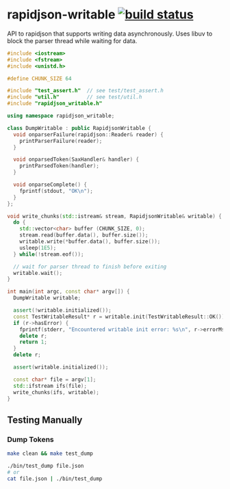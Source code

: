 # rapidjson-writable [![build status](https://secure.travis-ci.org/nodesource/rapidjson-writable.svg?branch=master)](http://travis-ci.org/nodesource/rapidjson-writable)

API to rapidjson that supports writing data asynchronously. Uses libuv to block the parser thread while waiting for data.

```cpp
#include <iostream>
#include <fstream>
#include <unistd.h>

#define CHUNK_SIZE 64

#include "test_assert.h"  // see test/test_assert.h
#include "util.h"         // see test/util.h
#include "rapidjson_writable.h"

using namespace rapidjson_writable;

class DumpWritable : public RapidjsonWritable {
  void onparserFailure(rapidjson::Reader& reader) {
    printParserFailure(reader);
  }

  void onparsedToken(SaxHandler& handler) {
    printParsedToken(handler);
  }

  void onparseComplete() {
    fprintf(stdout, "OK\n");
  }
};

void write_chunks(std::istream& stream, RapidjsonWritable& writable) {
  do {
    std::vector<char> buffer (CHUNK_SIZE, 0);
    stream.read(buffer.data(), buffer.size());
    writable.write(*buffer.data(), buffer.size());
    usleep(1E5);
  } while(!stream.eof());

  // wait for parser thread to finish before exiting
  writable.wait();
}

int main(int argc, const char* argv[]) {
  DumpWritable writable;

  assert(!writable.initialized());
  const TestWritableResult* r = writable.init(TestWritableResult::OK());
  if (r->hasError) {
    fprintf(stderr, "Encountered writable init error: %s\n", r->errorMsg);
    delete r;
    return 1;
  }
  delete r;

  assert(writable.initialized());

  const char* file = argv[1];
  std::ifstream ifs(file);
  write_chunks(ifs, writable);
}
```

## Testing Manually

### Dump Tokens

```sh
make clean && make test_dump

./bin/test_dump file.json
# or
cat file.json | ./bin/test_dump
```
